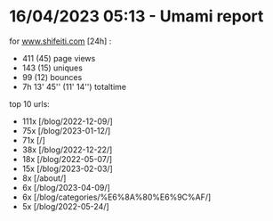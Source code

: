 # 16/04/2023 05:13 - Umami report
for www.shifeiti.com [24h] :

 - 411 (45) page views
 - 143 (15) uniques
 - 99 (12) bounces
 - 7h 13' 45'' (11' 14'') totaltime


top 10 urls:
 - 111x [/blog/2022-12-09/]
 - 75x [/blog/2023-01-12/]
 - 71x [/]
 - 38x [/blog/2022-12-22/]
 - 18x [/blog/2022-05-07/]
 - 15x [/blog/2023-02-03/]
 - 8x [/about/]
 - 6x [/blog/2023-04-09/]
 - 6x [/blog/categories/%E6%8A%80%E6%9C%AF/]
 - 5x [/blog/2022-05-24/]


